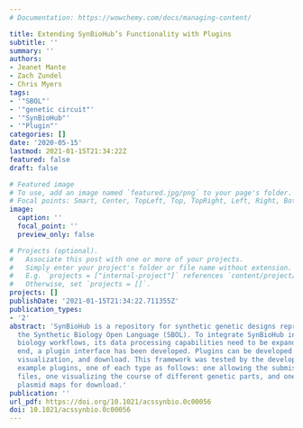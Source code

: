 ```yaml
---
# Documentation: https://wowchemy.com/docs/managing-content/

title: Extending SynBioHub’s Functionality with Plugins
subtitle: ''
summary: ''
authors:
- Jeanet Mante
- Zach Zundel
- Chris Myers
tags:
- '"SBOL"'
- '"genetic circuit"'
- '"SynBioHub"'
- '"Plugin"'
categories: []
date: '2020-05-15'
lastmod: 2021-01-15T21:34:22Z
featured: false
draft: false

# Featured image
# To use, add an image named `featured.jpg/png` to your page's folder.
# Focal points: Smart, Center, TopLeft, Top, TopRight, Left, Right, BottomLeft, Bottom, BottomRight.
image:
  caption: ''
  focal_point: ''
  preview_only: false

# Projects (optional).
#   Associate this post with one or more of your projects.
#   Simply enter your project's folder or file name without extension.
#   E.g. `projects = ["internal-project"]` references `content/project/deep-learning/index.md`.
#   Otherwise, set `projects = []`.
projects: []
publishDate: '2021-01-15T21:34:22.711355Z'
publication_types:
- '2'
abstract: 'SynBioHub is a repository for synthetic genetic designs represented in
  the Synthetic Biology Open Language (SBOL). To integrate SynBioHub into more synthetic
  biology workflows, its data processing capabilities need to be expanded. To this
  end, a plugin interface has been developed. Plugins can be developed for data submission,
  visualization, and download. This framework was tested by the development of three
  example plugins, one of each type as follows: one allowing the submission of SnapGene
  files, one visualizing the course of different genetic parts, and one preparing
  plasmid maps for download.'
publication: ''
url_pdf: https://doi.org/10.1021/acssynbio.0c00056
doi: 10.1021/acssynbio.0c00056
---
```

